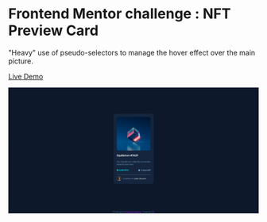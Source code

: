 # Frontend Mentor challenge : NFT Preview Card

"Heavy" use of pseudo-selectors to manage the hover effect over the main picture.

[Live Demo](https://stressedball.github.io/nft-preview-card-component-main/)

![](/images/Screenshot%20from%202023-08-26%2020-38-05.png)